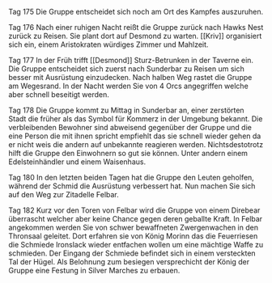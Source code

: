 Tag 175
Die Gruppe entscheidet sich noch am Ort des Kampfes auszuruhen. 

Tag 176
Nach einer ruhigen Nacht reißt die Gruppe zurück nach Hawks Nest zurück zu Reisen. Sie plant dort auf Desmond zu warten. [[Kriv]] organisiert sich ein, einem Aristokraten würdiges Zimmer und Mahlzeit. 

Tag 177
In der Früh trifft [[Desmond]] Sturz-Betrunken in der Taverne ein. Die Gruppe entscheidet sich zuerst nach Sunderbar zu Reisen um sich besser mit Ausrüstung einzudecken. Nach halben Weg rastet die Gruppe am Wegesrand. In der Nacht werden Sie von 4 Orcs angegriffen welche aber schnell beseitigt werden.

Tag 178
Die Gruppe kommt zu Mittag in Sunderbar an, einer zerstörten Stadt die früher als das Symbol für Kommerz in der Umgebung bekannt. Die verbleibenden Bewohner sind abweisend gegenüber der Gruppe und die eine Person die mit ihnen spricht empfiehlt das sie schnell wieder gehen da er nicht weis die andern auf unbekannte reagieren werden. Nichtsdestotrotz hilft die Gruppe den Einwohnern so gut sie können. Unter andern einem Edelsteinhändler und einem Waisenhaus.

Tag 180
In den letzten beiden Tagen hat die Gruppe den Leuten geholfen, während der Schmid die Ausrüstung verbessert hat. Nun machen Sie sich auf den Weg zur Zitadelle Felbar. 

Tag 182
Kurz vor den Toren von Felbar wird die Gruppe von einem Direbear überrascht welcher aber keine Chance gegen deren geballte Kraft. In Felbar angekommen werden Sie von schwer bewaffneten Zwergenwachen in den Thronsaal geleitet. Dort erfahren sie von König Morinn das die Feuerriesen die Schmiede Ironslack wieder entfachen wollen um eine mächtige Waffe zu schmieden. Der Eingang der Schmiede befindet sich in einem versteckten Tal der Hügel. Als Belohnung zum besiegen versprechicht der König der Gruppe eine Festung in Silver Marches zu erbauen.